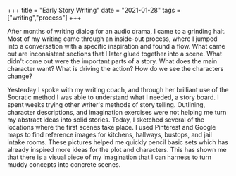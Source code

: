 +++
title = "Early Story Writing"
date = "2021-01-28"
tags = ["writing","process"]
+++

After months of writing dialog for an audio drama, I came to a grinding halt. Most of my writing came through an inside-out process, where I jumped into a conversation with a specific inspiration and found a flow. What came out are inconsistent sections that I later glued together into a scene. What didn't come out were the important parts of a story. What does the main character want? What is driving the action? How do we see the characters change?

Yesterday I spoke with my writing coach, and through her brilliant use of the Socratic method I was able to understand what I needed, a story board. I spent weeks trying other writer's methods of story telling. Outlining, character descriptions, and imagination exercises were not helping me turn my abstract ideas into solid stories. Today, I sketched several of the locations where the first scenes take place. I used Pinterest and Google maps to find reference images for kitchens, hallways, bustops, and jail intake rooms. These pictures helped me quickly pencil basic sets which has already inspired more ideas for the plot and characters. This has shown me that there is a visual piece of my imagination that I can harness to turn muddy concepts into concrete scenes.
